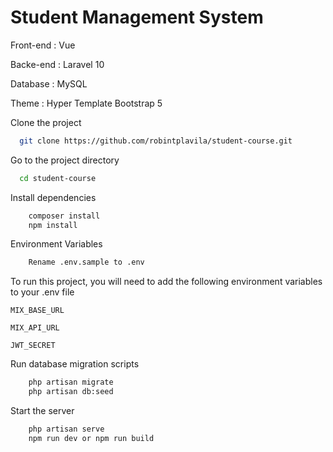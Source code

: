 # Student Management System

Front-end : Vue

Backe-end : Laravel 10

Database  : MySQL

Theme     : Hyper Template Bootstrap 5

Clone the project

```bash
  git clone https://github.com/robintplavila/student-course.git
```
Go to the project directory

```bash
  cd student-course
```
Install dependencies

```bash
    composer install
    npm install
```
Environment Variables

```bash
    Rename .env.sample to .env    
```

To run this project, you will need to add the following environment variables to your .env file

`MIX_BASE_URL`

`MIX_API_URL`

`JWT_SECRET`

Run database migration scripts

```bash
    php artisan migrate
    php artisan db:seed
```

Start the server

```bash
    php artisan serve
    npm run dev or npm run build
```
